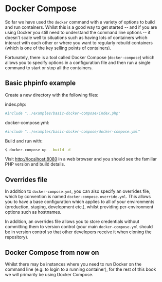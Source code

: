 # Docker Compose

So far we have used the `docker` command with a variety of options to build and run containers. Whilst this is a good way to get started -- and if you are using Docker you still need to understand the command line options -- it doesn't scale well to situations such as having lots of containers which interact with each other or where you want to regularly rebuild containers (which is one of the key selling points of containers).

Fortunately, there is a tool called Docker Compose (`docker-compose`) which allows you to specify options in a configuration file and then run a single command to start or stop all the containers.

## Basic phpinfo example

Create a new directory with the following files:

index.php:

```php
#include "../examples/basic-docker-compose/index.php"

```

docker-compose.yml:

```yaml
#include "../examples/basic-docker-compose/docker-compose.yml"

```

Build and run with:

```bash
$ docker-compose up --build -d
```

Visit [http://localhost:8080](http://localhost:8080) in a web browser and you should see the familiar PHP version and build details.

## Overrides file

In addition to `docker-compose.yml`, you can also specify an overrides file, which by convention is named `docker-compose.override.yml`. This allows you to have a base configuration which applies to all of your environments (production, staging, development etc.), whilst providing per-environment options such as hostnames.

In addition, an overrides file allows you to store credentials without committing them to version control (your main `docker-compose.yml` should be in version control so that other developers receive it when cloning the repository).

## Docker Compose from now on

Whilst there may be instances where you need to run Docker on the command line (e.g. to login to a running container), for the rest of this book we will primarily be using Docker Compose.